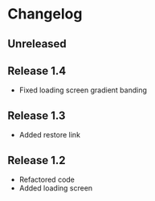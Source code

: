 # Changelog

## Unreleased

## Release 1.4

- Fixed loading screen gradient banding

## Release 1.3

- Added restore link

## Release 1.2

- Refactored code
- Added loading screen